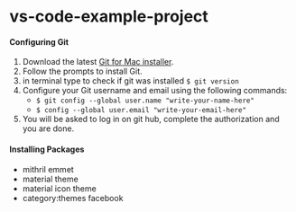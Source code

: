 # vs-code-example-project

#### Configuring Git
1. Download the latest <a href="https://sourceforge.net/projects/git-osx-installer/files/">Git for Mac installer</a>.
2. Follow the prompts to install Git.
3. in terminal type to check if git was installed <code>$ git version </code>
4. Configure your Git username and email using the following commands:
    - <code>$ git config --global user.name "write-your-name-here" </code>
    - <code>$ config --global user.email "write-your-email-here" </code>
5. You will be asked to log in on git hub, complete the authorization and you are done.

#### Installing Packages
- mithril emmet
- material theme
- material icon theme
- category:themes facebook